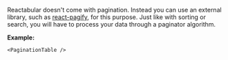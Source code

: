 Reactabular doesn't come with pagination. Instead you can use an external library, such as [react-pagify](https://github.com/bebraw/react-pagify), for this purpose. Just like with sorting or search, you will have to process your data through a paginator algorithm.

**Example:**

```react
<PaginationTable />
```
